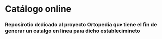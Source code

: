 # Catálogo online

### Reposirotio dedicado al proyecto Ortopedia que tiene el fin de generar un catalgo en linea para dicho establecimineto
